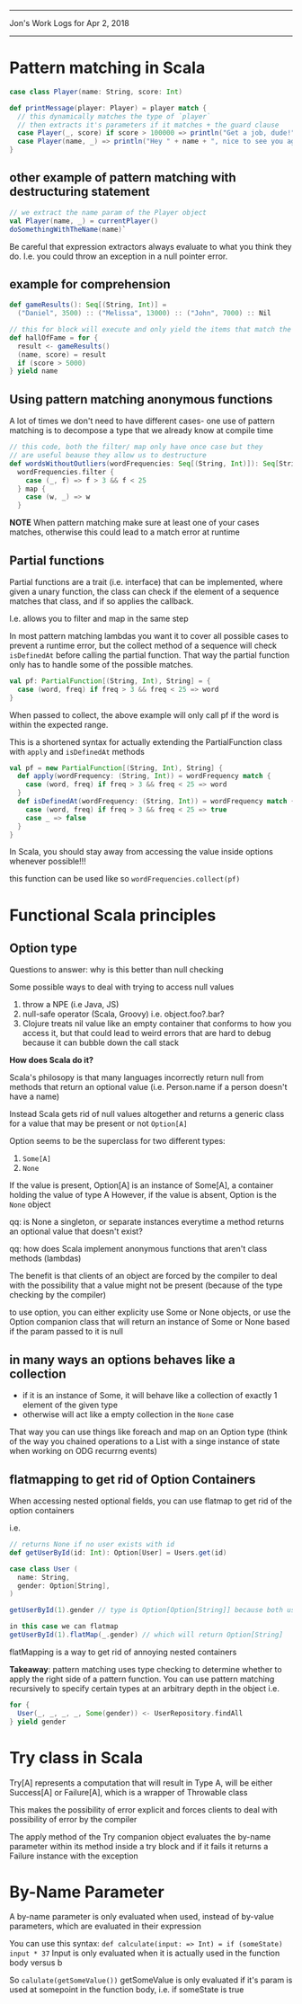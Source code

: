 *****************************************************************

Jon's Work Logs for Apr 2, 2018

*****************************************************************

# Pattern matching in Scala

```scala
case class Player(name: String, score: Int)

def printMessage(player: Player) = player match {
  // this dynamically matches the type of `player`
  // then extracts it's parameters if it matches + the guard clause
  case Player(_, score) if score > 100000 => println("Get a job, dude!")
  case Player(name, _) => println("Hey " + name + ", nice to see you again!")
}
```

## other example of pattern matching with destructuring statement

```scala
// we extract the name param of the Player object
val Player(name, _) = currentPlayer()
doSomethingWithTheName(name)`
```

Be careful that expression extractors always evaluate to what you think they do.  I.e. you could throw an exception in a null pointer error.

## example for comprehension
```scala
def gameResults(): Seq[(String, Int)] =
  ("Daniel", 3500) :: ("Melissa", 13000) :: ("John", 7000) :: Nil

// this for block will execute and only yield the items that match the last expression
def hallOfFame = for {
  result <- gameResults()
  (name, score) = result
  if (score > 5000)
} yield name
```

## Using pattern matching anonymous functions

A lot of times we don't need to have different cases- one use of pattern matching is to decompose a type that we already know at compile time

```scala
// this code, both the filter/ map only have once case but they
// are useful beause they allow us to destructure
def wordsWithoutOutliers(wordFrequencies: Seq[(String, Int)]): Seq[String] =
  wordFrequencies.filter {
    case (_, f) => f > 3 && f < 25
  } map {
    case (w, _) => w
  }
```

**NOTE** When pattern matching make sure at least one of your cases matches, otherwise this could lead to a match error at runtime

## Partial functions

Partial functions are a trait (i.e. interface) that can be implemented, where given a unary function, the class can check if the element of a sequence matches that class, and if so applies the callback.

I.e. allows you to filter and map in the same step

In most pattern matching lambdas you want it to cover all possible cases to prevent a runtime error, but the collect method of a sequence will check `isDefinedAt` before calling the partial function.  That way the partial function only has to handle some of the possible matches.

```scala
val pf: PartialFunction[(String, Int), String] = {
  case (word, freq) if freq > 3 && freq < 25 => word
}
```

When passed to collect, the above example will only call pf if the word is within the expected range.

This is a shortened syntax for actually extending the PartialFunction class with `apply` and `isDefinedAt` methods

```scala
val pf = new PartialFunction[(String, Int), String] {
  def apply(wordFrequency: (String, Int)) = wordFrequency match {
    case (word, freq) if freq > 3 && freq < 25 => word
  }
  def isDefinedAt(wordFrequency: (String, Int)) = wordFrequency match {
    case (word, freq) if freq > 3 && freq < 25 => true
    case _ => false
  }
}
```

In Scala, you should stay away from accessing the value inside options whenever possible!!!

this function can be used like so
`wordFrequencies.collect(pf)`

# Functional Scala principles

## Option type

Questions to answer: why is this better than null checking

Some possible ways to deal with trying to access null values
1. throw a NPE (i.e Java, JS)
2. null-safe operator (Scala, Groovy) i.e. object.foo?.bar?
3. Clojure treats nil value like an empty container that conforms to how you access it, but that could lead to weird errors that are hard to debug because it can bubble down the call stack

**How does Scala do it?**

Scala's philosopy is that many languages incorrectly return null from methods that return an optional value (i.e. Person.name if a person doesn't have a name)

Instead Scala gets rid of null values altogether and returns a generic class for a value that may be present or not `Option[A]`

Option seems to be the superclass for two different types:
1. `Some[A]`
2. `None`

If the value is present, Option[A] is an instance of Some[A], a container holding the value of type A
However, if the value is absent, Option is the `None` object

qq: is None a singleton, or separate instances everytime a method returns an optional value that doesn't exist?

qq: how does Scala implement anonymous functions that aren't class methods (lambdas)

The benefit is that clients of an object are forced by the compiler to deal with the possibility that a value might not be present (because of the type checking by the compiler)

to use option, you can either explicity use Some or None objects, or use the Option companion class that will return an instance of Some or None based if the param passed to it is null

## in many ways an options behaves like a collection
* if it is an instance of Some, it will behave like a collection of exactly 1 element of the given type
* otherwise will act like a empty collection in the `None` case

That way you can use things like foreach and map on an Option type (think of the way you chained operations to a List with a singe instance of state when working on ODG recurrng events)

## flatmapping to get rid of Option Containers
When accessing nested optional fields, you can use flatmap to get rid of the option containers

i.e.
```scala
// returns None if no user exists with id
def getUserById(id: Int): Option[User] = Users.get(id)

case class User (
  name: String,
  gender: Option[String],
)

getUserById(1).gender // type is Option[Option[String]] because both user and user.gender are optional

in this case we can flatmap
getUserById(1).flatMap(_.gender) // which will return Option[String]
```
flatMapping is a way to get rid of annoying nested containers

**Takeaway**: pattern matching uses type checking to determine whether to apply the right side of a pattern function.  You can use pattern matching recursively to specify certain types at an arbitrary depth in the object
i.e.
```scala
for {
  User(_, _, _, _, Some(gender)) <- UserRepository.findAll
} yield gender
```

# Try class in Scala

Try[A] represents a computation that will result in Type A, will be either Success[A] or Failure[A], which is a wrapper of Throwable class

This makes the possibility of error explicit and forces clients to deal with possibility of error by the compiler

The apply method of the Try companion object evaluates the by-name parameter within its method inside a try block and if it fails it returns a Failure instance with the exception

# By-Name Parameter
A by-name parameter is only evaluated when used, instead of by-value parameters, which are evaluated in their expression

You can use this syntax:
`def calculate(input: => Int) = if (someState) input * 37`
Input is only evaluated when it is actually used in the function body versus b

So
`calulate(getSomeValue())`
getSomeValue is only evaluated if it's param is used at somepoint in the function body, i.e. if someState is true
